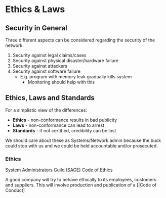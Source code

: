 # Ethics & Laws
## Security in General

Three different aspects can be considered regarding the security of the network:
1) Security against legal claims/cases
2) Security against physical disaster/hardware failure
3) Security against attackers
4) Security against software failure
	- E.g. program with memory leak gradually kills system
		- Monitoring should help with this

## Ethics, Laws and Standards
For a simplistic view of the differences:
- **Ethics** - non-conformance results in bad publicity
- **Laws** - non-conformance can lead to arrest
- **Standards** - if not certified, credibility can be lost

We should care about these as Systems/Network admin because the buck could stop with us and we could be held accountable and/or prosecuted.

### Ethics
[System Administrators Guild (SAGE) Code of Ethics](https://www.usenix.org/lisa/system-administrators-code-ethics)

A good company will try to behave ethically to its employees, customers and suppliers. This will involve production and publication of a [|Code of Conduct]